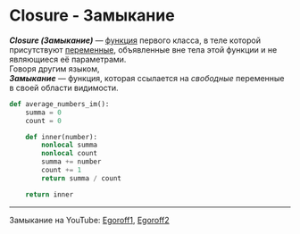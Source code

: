 # Closure - Замыкание

***Сlosure (Замыкание)*** — [функция](Python-Функции.md) первого класса, в теле
которой присутствуют [переменные](Python-Переменные&Типы%20данных.md), 
объявленные вне тела этой функции и не являющиеся её параметрами. <br>
Говоря другим языком, <br>
***Замыкание*** — функция, которая ссылается на *свободные* переменные в своей 
области видимости.
```python
def average_numbers_im():
    summa = 0
    count = 0

    def inner(number):
        nonlocal summa
        nonlocal count
        summa += number
        count += 1
        return summa / count

    return inner
```

---
Замыкание на YouTube: [Egoroff1](https://www.youtube.com/watch?v=lA979PBb0TY),
[Egoroff2](https://www.youtube.com/watch?v=vrkLShOYwI0)